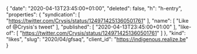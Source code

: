 {
  "date": "2020-04-13T23:45:00+01:00",
  "deleted": false,
  "h": "h-entry",
  "properties": {
    "syndication": [
      "https://twitter.com/Crysis/status/1249714251360501761"
    ],
    "name": [
      "Like of @Crysis's tweet"
    ],
    "published": [
      "2020-04-13T23:45:00+01:00"
    ],
    "like-of": [
      "https://twitter.com/Crysis/status/1249714251360501761"
    ]
  },
  "kind": "likes",
  "slug": "2020/04/gfsaq",
  "client_id": "https://indigenous.realize.be"
}
